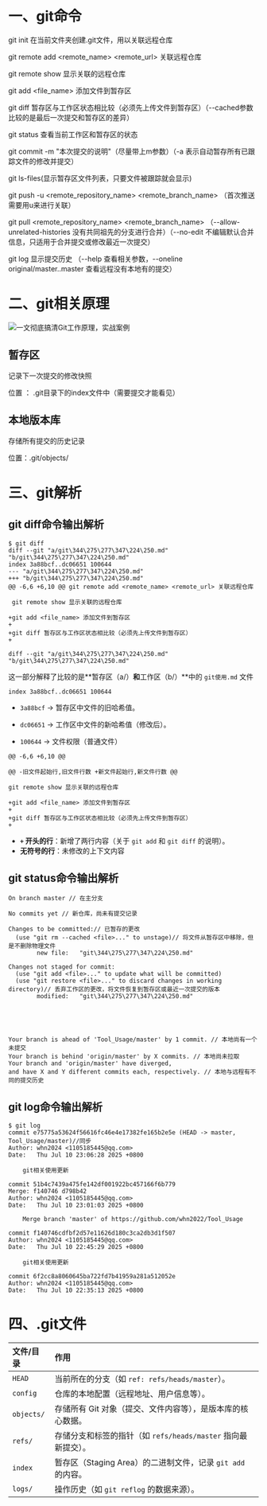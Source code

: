 # 一、git命令

git init 在当前文件夹创建.git文件，用以关联远程仓库

git remote add <remote_name> <remote_url> 关联远程仓库

git remote show 显示关联的远程仓库

git add <file_name> 添加文件到暂存区

git diff 暂存区与工作区状态相比较（必须先上传文件到暂存区）（--cached参数比较的是最后一次提交和暂存区的差异）

git status 查看当前工作区和暂存区的状态

git commit -m "本次提交的说明"（尽量带上m参数）（-a 表示自动暂存所有已跟踪文件的修改并提交）

git ls-files(显示暂存区文件列表，只要文件被跟踪就会显示)

git push -u <remote_repository_name> <remote_branch_name> （首次推送需要用u来进行关联）

git pull <remote_repository_name> <remote_branch_name> （--allow-unrelated-histories 没有共同祖先的分支进行合并）（--no-edit  不编辑默认合并信息，只适用于合并提交或修改最近一次提交）

git log 显示提交历史 （--help 查看相关参数，--oneline original/master..master 查看远程没有本地有的提交）

# 二、git相关原理

![一文彻底搞清Git工作原理，实战案例](https://picx.zhimg.com/70/v2-992c7beb294c449a3b0fde75d05fbb09_1440w.image?source=172ae18b&biz_tag=Post)

## 暂存区

记录下一次提交的修改快照

位置 ： .git目录下的index文件中（需要提交才能看见）

## 本地版本库

存储所有提交的历史记录

位置：.git/objects/

# 三、git解析

## git diff命令输出解析

```
$ git diff
diff --git "a/git\344\275\277\347\224\250.md" "b/git\344\275\277\347\224\250.md"
index 3a88bcf..dc06651 100644
--- "a/git\344\275\277\347\224\250.md"
+++ "b/git\344\275\277\347\224\250.md"
@@ -6,6 +6,10 @@ git remote add <remote_name> <remote_url> 关联远程仓库

 git remote show 显示关联的远程仓库

+git add <file_name> 添加文件到暂存区
+
+git diff 暂存区与工作区状态相比较（必须先上传文件到暂存区）
+
```



`diff --git "a/git\344\275\277\347\224\250.md" "b/git\344\275\277\347\224\250.md"`

这一部分解释了比较的是**暂存区（a/）**和**工作区（b/）**中的 `git使用.md` 文件



`index 3a88bcf..dc06651 100644`

- `3a88bcf` → 暂存区中文件的旧哈希值。

- `dc06651` → 工作区中文件的新哈希值（修改后）。

- `100644` → 文件权限（普通文件）

  

`@@ -6,6 +6,10 @@`

`@@ -旧文件起始行,旧文件行数 +新文件起始行,新文件行数 @@`



```
git remote show 显示关联的远程仓库

+git add <file_name> 添加文件到暂存区
+
+git diff 暂存区与工作区状态相比较（必须先上传文件到暂存区）
+
```



- **`+` 开头的行**：新增了两行内容（关于 `git add` 和 `git diff` 的说明）。
- **无符号的行**：未修改的上下文内容

## git status命令输出解析

```
On branch master // 在主分支

No commits yet // 新仓库，尚未有提交记录

Changes to be committed:// 已暂存的更改
  (use "git rm --cached <file>..." to unstage)// 将文件从暂存区中移除，但是不删除物理文件
        new file:   "git\344\275\277\347\224\250.md"

Changes not staged for commit:
  (use "git add <file>..." to update what will be committed)
  (use "git restore <file>..." to discard changes in working directory)// 丢弃工作区的更改，将文件恢复到暂存区或最近一次提交的版本
        modified:   "git\344\275\277\347\224\250.md"
  
  
 
 
 
Your branch is ahead of 'Tool_Usage/master' by 1 commit. // 本地尚有一个未提交
Your branch is behind 'origin/master' by X commits. // 本地尚未拉取
Your branch and 'origin/master' have diverged,
and have X and Y different commits each, respectively. // 本地与远程有不同的提交历史
```

## git log命令输出解析

```
$ git log
commit e75775a53624f56616fc46e4e17382fe165b2e5e (HEAD -> master, Tool_Usage/master)//同步
Author: whn2024 <1105185445@qq.com>
Date:   Thu Jul 10 23:06:28 2025 +0800

    git相关使用更新

commit 51b4c7439a475fe142df001922bc457166f6b779
Merge: f140746 d798b42
Author: whn2024 <1105185445@qq.com>
Date:   Thu Jul 10 23:01:03 2025 +0800

    Merge branch 'master' of https://github.com/whn2022/Tool_Usage

commit f140746cdfbf2d57e11626d180c3ca2db3d1f507
Author: whn2024 <1105185445@qq.com>
Date:   Thu Jul 10 22:45:29 2025 +0800

    git相关使用更新

commit 6f2cc8a8060645ba722fd7b41959a281a512052e
Author: whn2024 <1105185445@qq.com>
Date:   Thu Jul 10 22:35:13 2025 +0800
```



# 四、.git文件

| 文件/目录  | 作用                                                         |
| :--------- | :----------------------------------------------------------- |
| `HEAD`     | 当前所在的分支（如 `ref: refs/heads/master`）。              |
| `config`   | 仓库的本地配置（远程地址、用户信息等）。                     |
| `objects/` | 存储所有 Git 对象（提交、文件内容等），是版本库的核心数据。  |
| `refs/`    | 存储分支和标签的指针（如 `refs/heads/master` 指向最新提交）。 |
| `index`    | 暂存区（Staging Area）的二进制文件，记录 `git add` 的内容。  |
| `logs/`    | 操作历史（如 `git reflog` 的数据来源）。                     |